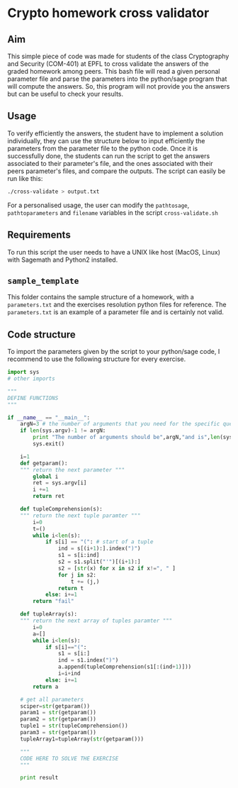 
# Crypto homework cross validator

## Aim

This simple piece of code was made for students of the class Cryptography and Security (COM-401) at EPFL to cross validate the answers of the graded homework among peers. This bash file will read a given personal parameter file and parse the parameters into the python/sage program that will compute the answers. So, this program will not provide you the answers but can be useful to check your results.

## Usage
To verify efficiently the answers, the student have to implement a solution individually, they can use the structure below to input efficiently the parameters from the parameter file to the python code. Once it is successfully done, the students can run the script to get the answers associated to their parameter's file, and the ones associated with their peers parameter's files, and compare the outputs. The script can easily be run like this:
```bash
./cross-validate > output.txt
```
For a personalised usage, the user can modify the `pathtosage`,  `pathtoparameters` and `filename` variables in the script `cross-validate.sh`

## Requirements
To run this script the user needs to have a UNIX like host (MacOS, Linux) with Sagemath and Python2 installed.

## `sample_template`
This folder contains the sample structure of a homework, with a `parameters.txt`  and the exercises resolution python files for reference. The `parameters.txt` is an example of a parameter file and is certainly not valid. 

## Code structure
To import the parameters given by the script to your python/sage code, I recommend to use the following structure for every exercise.
```python
import sys
# other imports

"""
DEFINE FUNCTIONS
"""

if __name__ == "__main__":
    argN=3 # the number of arguments that you need for the specific question
    if len(sys.argv)-1 != argN:
        print "The number of arguments should be",argN,"and is",len(sys.argv)-1
        sys.exit()

    i=1
    def getparam():
    """ return the next parameter """
        global i
        ret = sys.argv[i]
        i +=1
        return ret

    def tupleComprehension(s):
    """ return the next tuple paramter """
        i=0
        t=()
        while i<len(s):
            if s[i] == "(": # start of a tuple
                ind = s[(i+1):].index(")")
                s1 = s[i:ind]
                s2 = s1.split("'")[(i+1):]
                s2 = [str(x) for x in s2 if x!=", " ]
                for j in s2:
                    t += (j,)
                return t
            else: i+=1
        return "fail"

    def tupleArray(s):
    """ return the next array of tuples paramter """
        i=0
        a=[]
        while i<len(s):
            if s[i]=="(":
                s1 = s[i:]
                ind = s1.index(")")
                a.append(tupleComprehension(s1[:(ind+1)]))
                i=i+ind
            else: i+=1
        return a

	# get all parameters
    sciper=str(getparam())
    param1 = str(getparam())
    param2 = str(getparam())
    tuple1 = str(tupleComprehension())
    param3 = str(getparam())
    tupleArray1=tupleArray(str(getparam()))

    """
    CODE HERE TO SOLVE THE EXERCISE
    """

    print result
```
